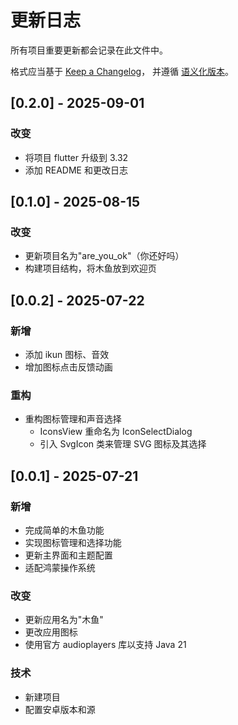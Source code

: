 # 更新日志

所有项目重要更新都会记录在此文件中。

格式应当基于 [Keep a Changelog](https://keepachangelog.com/zh-CN/1.0.0/)，
并遵循 [语义化版本](https://semver.org/lang/zh-CN/)。

## [0.2.0] - 2025-09-01

### 改变

- 将项目 flutter 升级到 3.32
- 添加 README 和更改日志

## [0.1.0] - 2025-08-15

### 改变

- 更新项目名为"are_you_ok"（你还好吗）
- 构建项目结构，将木鱼放到欢迎页

## [0.0.2] - 2025-07-22

### 新增

- 添加 ikun 图标、音效
- 增加图标点击反馈动画

### 重构

- 重构图标管理和声音选择
  - IconsView 重命名为 IconSelectDialog
  - 引入 SvgIcon 类来管理 SVG 图标及其选择

## [0.0.1] - 2025-07-21

### 新增

- 完成简单的木鱼功能
- 实现图标管理和选择功能
- 更新主界面和主题配置
- 适配鸿蒙操作系统

### 改变

- 更新应用名为"木鱼"
- 更改应用图标
- 使用官方 audioplayers 库以支持 Java 21

### 技术

- 新建项目
- 配置安卓版本和源

